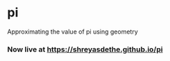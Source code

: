 # pi
Approximating the value of pi using geometry
### Now live at https://shreyasdethe.github.io/pi
